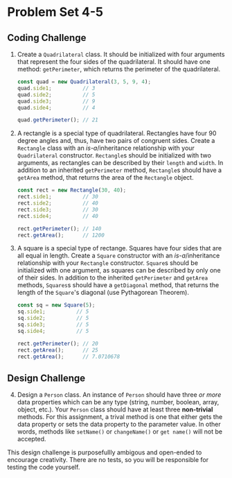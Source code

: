 # Problem Set 4-5
## Coding Challenge

1. Create a `Quadrilateral` class. It should be initialized with four arguments that represent the four sides of the quadrilateral. It should have one method: `getPerimeter`, which returns the perimeter of the quadrilateral.
      ```javascript
      const quad = new Quadrilateral(3, 5, 9, 4);
      quad.side1;          // 3
      quad.side2;          // 5
      quad.side3;          // 9
      quad.side4;          // 4

      quad.getPerimeter(); // 21
      ```

2. A rectangle is a special type of quadrilateral. Rectangles have four 90 degree angles and, thus, have two pairs of congruent sides. Create a `Rectangle` class with an _is-a_/inheritance relationship with your `Quadrilateral` constructor. `Rectangle`s should be initialized with two arguments, as rectangles can be described by their `length` and `width`. In addition to an inherited `getPerimeter` method, `Rectangle`s should have a `getArea` method, that returns the area of the `Rectangle` object.
      ```javascript
      const rect = new Rectangle(30, 40);
      rect.side1;          // 30
      rect.side2;          // 40
      rect.side3;          // 30
      rect.side4;          // 40

      rect.getPerimeter(); // 140
      rect.getArea();      // 1200
      ```

3. A square is a special type of rectange. Squares have four sides that are all equal in length. Create a `Square` constructor with an _is-a_/inheritance relationship with your `Rectangle` constructor. `Square`s should be initialized with one argument, as squares can be described by only one of their sides. In addition to the inherited `getPerimeter` and `getArea` methods, `Squares`s should have a `getDiagonal` method, that returns the length of the `Square`'s diagonal (use Pythagorean Theorem).
      ```javascript
      const sq = new Square(5);
      sq.side1;          // 5
      sq.side2;          // 5
      sq.side3;          // 5
      sq.side4;          // 5

      rect.getPerimeter(); // 20
      rect.getArea();      // 25
      rect.getArea();      // 7.0710678

## Design Challenge

4. Design a `Person` class. An instance of `Person` should have three *or more* data properties which can be any type (string, number, boolean, array, object, etc.). Your `Person` class should have at least three **non-trivial** methods. For this assignment, a trival method is one that either gets the data property or sets the data property to the parameter value. In other words, methods like `setName()` or `changeName()` or `get name()` will not be accepted. 

This design challenge is purposefullly ambigous and open-ended to encourage creativity. There are no tests, so you will be responsible for testing the code yourself.



